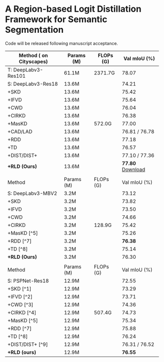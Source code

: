 # A Region-based Logit Distillation Framework for Semantic Segmentation
Code will be released following manuscript acceptance.

| Method   ( on Cityscapes)                              | Params (M) | FLOPs (G) | Val mIoU (%) |
|--------------------------------------|------------|-----------|--------------|
| T: DeepLabv3-Res101                  | 61.1M      | 2371.7G   | 78.07        |
| S: DeepLabv3-Res18                   | 13.6M      |           | 74.21        |
| +SKD                 | 13.6M      |           | 75.42        |
| +IFVD               | 13.6M      |           | 75.64        |
| +CWD                | 13.6M      |           | 76.04        |
| +CIRKD               | 13.6M      |           | 76.38        |
| +MasKD                 | 13.6M      | 572.0G    | 77.00        |
| +CAD/LAD               | 13.6M      |           | 76.81 / 76.78|
| +RDD                | 13.6M      |           | 77.18        |
| +TD                    | 13.6M      |           | 76.57        |
| +DIST/DIST+         | 13.6M      |           | 77.10 / 77.36|
| **+RLD (Ours)**                      | 13.6M      |           | **77.80** [Download](https://pan.baidu.com/s/1XUoRtbWqAgO83Lu6Zy_nsw)   |
|||||
| Method                                 | Params (M) | FLOPs (G) | Val mIoU (%) |
| S: DeepLabv3-MBV2                    | 3.2M       |           | 73.12        |
| +SKD                | 3.2M       |           | 73.82        |
| +IFVD                | 3.2M       |           | 73.50        |
| +CWD              | 3.2M       |           | 74.66        |
| +CIRKD               | 3.2M       | 128.9G    | 75.42        |
| +MasKD [^5]             | 3.2M       |           | 75.26        |
| +RDD [^7]                | 3.2M       |           | **76.38**    |
| +TD [^8]                   | 3.2M       |           | 75.14        |
| **+RLD (Ours)**                      | 3.2M       |           | 76.30        |
|||||
| Method                                 | Params (M) | FLOPs (G) | Val mIoU (%) |
| S: PSPNet-Res18                      | 12.9M      |           | 72.55        |
| +SKD [^1]                | 12.9M      |           | 73.29        |
| +IFVD [^2]                | 12.9M      |           | 73.71        |
| +CWD [^3]                  | 12.9M      |           | 74.36        |
| +CIRKD [^4]               | 12.9M      | 507.4G    | 74.73        |
| +MasKD [^5]                | 12.9M      |           | 75.34        |
| +RDD [^7]                 | 12.9M      |           | 75.88        |
| +TD [^8]                 | 12.9M      |           | 76.24        |
| +DIST/DIST+ [^9]          | 12.9M      |           | 76.31 / 76.52|
| **+RLD (ours)**                      | 12.9M      |           | **76.55**    |
